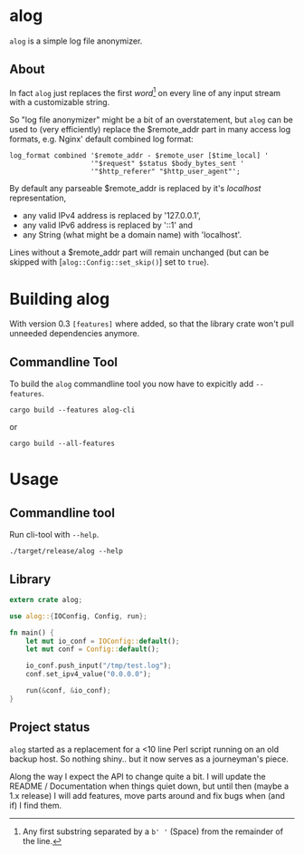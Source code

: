 alog
====

`alog` is a simple log file anonymizer.

About
-----

In fact `alog` just replaces the first *word*[^1] on every line of any input stream with a
customizable string.

So "log file anonymizer" might be a bit of an overstatement, but `alog` can be used to (very
efficiently) replace the $remote_addr part in many access log formats, e.g. Nginx' default
combined log format:

```text
log_format combined '$remote_addr - $remote_user [$time_local] '
                    '"$request" $status $body_bytes_sent '
                    '"$http_referer" "$http_user_agent"';
```

By default any parseable $remote_addr is replaced by it's *localhost* representation,

* any valid IPv4 address is replaced by '127.0.0.1',
* any valid IPv6 address is replaced by '::1' and
* any String (what might be a domain name) with 'localhost'.

Lines without a $remote_addr part will remain unchanged (but can be skipped with
[`alog::Config::set_skip()`] set to `true`).

[^1]: Any first substring separated by a `b' '` (Space) from the remainder of the line.

Building alog
=============

With version 0.3 `[features]` where added, so that the library crate won't pull unneeded
dependencies anymore.

Commandline Tool
----------------

To build the `alog` commandline tool you now have to expicitly add `--features`.


```shell
cargo build --features alog-cli
```
or 

```shell
cargo build --all-features
```

Usage
=====

Commandline tool
----------------

Run cli-tool with `--help`.

```shell
./target/release/alog --help
```

Library
-------

```rust
extern crate alog;

use alog::{IOConfig, Config, run};

fn main() {
    let mut io_conf = IOConfig::default();
    let mut conf = Config::default();

    io_conf.push_input("/tmp/test.log");
    conf.set_ipv4_value("0.0.0.0");

    run(&conf, &io_conf);
}
```

Project status
--------------

`alog` started as a replacement for a <10 line Perl script running on an old backup host.
So nothing shiny.. but it now serves as a journeyman's piece.

Along the way I expect the API to change quite a bit. I will update the README / Documentation
when things quiet down, but until then (maybe a 1.x release) I will add features, move parts
around and fix bugs when (and if) I find them.

